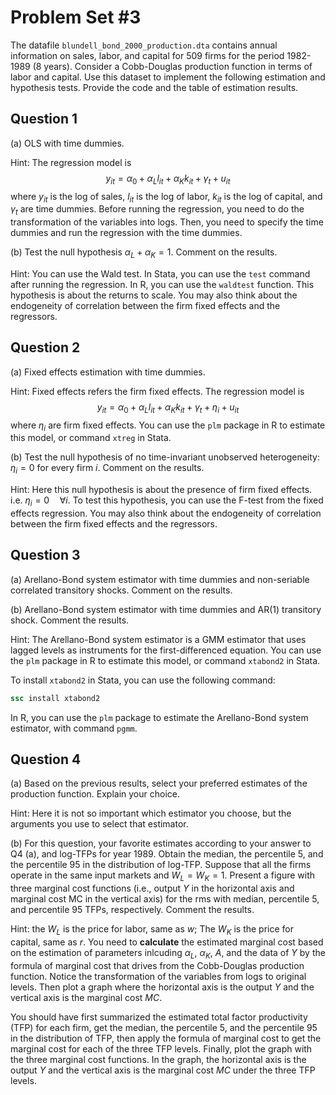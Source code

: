 # Problem Set #3

The datafile `blundell_bond_2000_production.dta` contains annual information on sales, labor, and capital for 509 firms for the period 1982-1989 (8 years). Consider a Cobb-Douglas production function in terms of labor and capital. Use this dataset to implement the following estimation and hypothesis tests. Provide the code and the table of estimation results.

## Question 1

(a) OLS with time dummies.

Hint: The regression model is 
$$ y_{it} = \alpha_0 + \alpha_L l_{it} + \alpha_K k_{it} + \gamma_t + u_{it} $$
where $y_{it}$ is the log of sales, $l_{it}$ is the log of labor, $k_{it}$ is the log of capital, and $\gamma_t$ are time dummies. Before running the regression, you need to do the transformation of the variables into logs. Then, you need to specify the time dummies and run the regression with the time dummies.

(b) Test the null hypothesis $\alpha_L + \alpha_K = 1$. Comment on the results.

Hint: You can use the Wald test. In Stata, you can use the `test` command after running the regression. In R, you can use the `waldtest` function.
This hypothesis is about the returns to scale.
You may also think about the endogeneity of correlation between the firm fixed effects and the regressors.

## Question 2

(a) Fixed effects estimation with time dummies.

Hint: Fixed effects refers the firm fixed effects.
The regression model is
$$ y_{it} = \alpha_0 + \alpha_L l_{it} + \alpha_K k_{it} + \gamma_t + \eta_i + u_{it} $$
where $\eta_i$ are firm fixed effects. You can use the `plm` package in R to estimate this model, or command `xtreg` in Stata.

(b) Test the null hypothesis of no time-invariant unobserved heterogeneity: $\eta_i = 0$ for every firm $i$. Comment on the results.

Hint: Here this null hypothesis is about the presence of firm fixed effects. i.e. $\eta_i = 0 \quad \forall i$.
To test this hypothesis, you can use the F-test from the fixed effects regression. You may also think about the endogeneity of correlation between the firm fixed effects and the regressors.

## Question 3

(a) Arellano-Bond system estimator with time dummies and non-seriable correlated transitory shocks. Comment on the results.

(b) Arellano-Bond system estimator with time dummies and AR(1) transitory shock.
Comment the results.

Hint: The Arellano-Bond system estimator is a GMM estimator that uses lagged levels as instruments for the first-differenced equation. You can use the `plm` package in R to estimate this model, or command `xtabond2` in Stata.

To install `xtabond2` in Stata, you can use the following command:

```stata
ssc install xtabond2
```

In R, you can use the `plm` package to estimate the Arellano-Bond system estimator, with command `pgmm`.

## Question 4

(a) Based on the previous results, select your preferred estimates of the production function. Explain your choice.

Hint: Here it is not so important which estimator you choose, but the arguments you use to select that estimator.

(b) For this question, your favorite estimates according to your answer to Q4 (a), and
log-TFPs for year 1989. Obtain the median, the percentile 5, and the percentile 95
in the distribution of log-TFP. Suppose that all the firms operate in the same input
markets and $W_L = W_K = 1$. Present a figure with three marginal cost functions (i.e.,
output $Y$ in the horizontal axis and marginal cost MC in the vertical axis) for the rms
with median, percentile 5, and percentile 95 TFPs, respectively. Comment the results.

Hint: the $W_L$ is the price for labor, same as $w$; The $W_K$ is the price for capital, same as $r$.
You need to **calculate** the estimated marginal cost based on the estimation of parameters inlcuding $\alpha_L$, $\alpha_K$, $A$, and the data of $Y$ by the formula of marginal cost that drives from the Cobb-Douglas production function. Notice the transformation of the variables from logs to original levels.
Then plot a graph where the horizontal axis is the output $Y$ and the vertical axis is the marginal cost $MC$. 

You should have first summarized the estimated total factor productivity (TFP) for each firm, get the median, the percentile 5, and the percentile 95 in the distribution of TFP, then apply the formula of marginal cost to get the marginal cost for each of the three TFP levels. Finally, plot the graph with the three marginal cost functions. In the graph, the horizontal axis is the output $Y$ and the vertical axis is the marginal cost $MC$ under the three TFP levels.